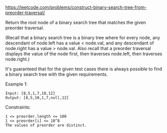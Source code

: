 https://leetcode.com/problems/construct-binary-search-tree-from-preorder-traversal/

Return the root node of a binary search tree that matches the given preorder traversal.

(Recall that a binary search tree is a binary tree where for every node, any descendant of node.left has a value < node.val, and any descendant of node.right has a value > node.val.  Also recall that a preorder traversal displays the value of the node first, then traverses node.left, then traverses node.right.)

It's guaranteed that for the given test cases there is always possible to find a binary search tree with the given requirements.

Example 1:

    Input: [8,5,1,7,10,12]
    Output: [8,5,10,1,7,null,12]

 

Constraints:

    1 <= preorder.length <= 100
    1 <= preorder[i] <= 10^8
    The values of preorder are distinct.

